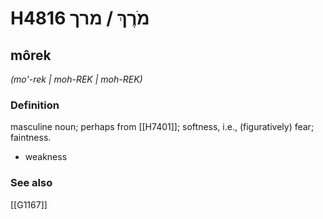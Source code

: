 # H4816 מֹרֶךְ / מרך

## môrek

_(mo'-rek | moh-REK | moh-REK)_

### Definition

masculine noun; perhaps from [[H7401]]; softness, i.e., (figuratively) fear; faintness.

- weakness
### See also

[[G1167]]

